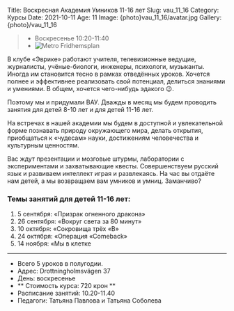 Title: Воскресная Академия Умников 11-16 лет
Slug: vau_11_16
Category: Курсы
Date: 2021-10-11
Age: 11
Image: {photo}vau_11_16/avatar.jpg
Gallery: {photo}/vau_11_16

> * Воскресенье 10:20-11:40
> * ![Metro]({static}/images/metro.png) Fridhemsplan

В клубе «Эврике» работают учителя, телевизионные ведущие, журналисты, учёные-биологи, инженеры, психологи, музыканты. Иногда им становится тесно в рамках отведённых уроков. Хочется полнее и эффективнее реализовать свой потенциал, делиться знаниями и умениями. В общем, хочется чего-нибудь эдакого 😉. 

Поэтому мы и придумали ВАУ. Дважды в месяц мы будем проводить занятия для детей 8-10 лет и для детей 11-16 лет.

На встречах в нашей академии мы будем в доступной и увлекательной форме познавать природу окружающего мира, делать открытия, приобщаться к «чудесам» науки, достижениям человечества и культурным ценностям. 

Вас ждут презентации и мозговые штурмы, лаборатории с экспериментами и захватывающие квесты. Совершенствуем русский язык и развиваем интеллект играя и развлекаясь.
На час вы отдаёте нам детей, а мы возвращаем вам умников и умниц. Заманчиво?
             
### Темы занятий  для детей 11-16 лет: 

1. 5 сентября:  «Призрак огненного дракона»
2. 26 сентября: «Вокруг света за 80 минут»
3. 10 октября:   «Сокровища трёх «В» 
4. 24 октября:   «Операция «Comeback» 
5. 14 ноября:    «Мы в клетке

---

* Всего 5 уроков в полугодии.
* Адрес: Drottningholmsvägen 37 
* День:  воскресенье
* ** Стоимость курса: 720 крон **
* Расписание занятий: 10.20-11.40
* Педагоги: Татьяна Павлова и Татьяна Соболева
